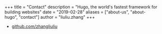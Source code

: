 +++
title = "Contact"
description = "Hugo, the world's fastest framework for building websites"
date = "2019-02-28"
aliases = ["about-us", "about-hugo", "contact"]
author = "liuliu.zhang"
+++

- [github.com/zhangliuliu](https://github.com/zhangliuliu)
<!-- - [lee.so](https://lee.so) -->
